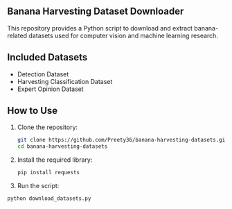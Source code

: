 ## Banana Harvesting Dataset Downloader

This repository provides a Python script to download and extract banana-related datasets used for computer vision and machine learning research.

## Included Datasets

- Detection Dataset  
- Harvesting Classification Dataset  
- Expert Opinion Dataset

## How to Use

1. Clone the repository:
   ```bash
   git clone https://github.com/Preety36/banana-harvesting-datasets.git
   cd banana-harvesting-datasets

2. Install the required library:
   ```bash
   pip install requests

3. Run the script:
```bash
python download_datasets.py





